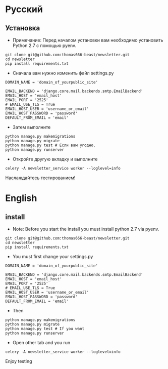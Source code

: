 # Русский

## Установка
* Примечание: Перед началом установки вам необходимо установить Python 2.7 с помощью pyenv.

```
git clone git@github.com:thomas666-beast/newsletter.git
cd newsletter
pip install requirements.txt
```

* Сначала вам нужно изменить файл settings.py
```
DOMAIN_NAME = 'domain_of_yourpublic_site'

EMAIL_BACKEND = 'django.core.mail.backends.smtp.EmailBackend'
EMAIL_HOST = 'email_host'
EMAIL_PORT = '2525'
# EMAIL_USE_TLS = True
EMAIL_HOST_USER = 'username_or_email'
EMAIL_HOST_PASSWORD = 'password'
DEFAULT_FROM_EMAIL = 'email'
```
* Затем выполните
```
python manage.py makemigrations
python manage.py migrate
python manage.py test # Если вам угодно.
python manage.py runserver
```
* Откройте другую вкладку и выполните
```
celery -A newsletter_service worker --loglevel=info
```

Наслаждайтесь тестированием!

# English

## install
* Note: Before you start the install you must install python 2.7 via pyenv.

```
git clone git@github.com:thomas666-beast/newsletter.git
cd newsletter
pip install requirements.txt
```

* You must first change your settings.py
```
DOMAIN_NAME = 'domain_of_yourpublic_site'

EMAIL_BACKEND = 'django.core.mail.backends.smtp.EmailBackend'
EMAIL_HOST = 'email_host'
EMAIL_PORT = '2525'
# EMAIL_USE_TLS = True
EMAIL_HOST_USER = 'username_or_email'
EMAIL_HOST_PASSWORD = 'password'
DEFAULT_FROM_EMAIL = 'email'
```
* Then
```
python manage.py makemigrations
python manage.py migrate
python manage.py test # If you want
python manage.py runserver
```
* Open other tab and you run
```
celery -A newsletter_service worker --loglevel=info
```

Enjoy testing
